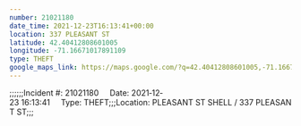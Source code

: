 ```yaml
---
number: 21021180
date_time: 2021-12-23T16:13:41+00:00
location: 337 PLEASANT ST
latitude: 42.40412808601005
longitude: -71.16671017891109
type: THEFT
google_maps_link: https://maps.google.com/?q=42.40412808601005,-71.16671017891109
---
```


;;;;;;Incident #: 21021180     Date: 2021‐12‐23 16:13:41     Type: THEFT;;;Location: PLEASANT ST SHELL / 337 PLEASANT ST;;;
